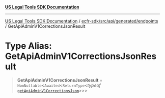[**US Legal Tools SDK Documentation**](../../../../../../README.md)

***

[US Legal Tools SDK Documentation](../../../../../../README.md) / [ecfr-sdk/src/api/generated/endpoints](../README.md) / GetApiAdminV1CorrectionsJsonResult

# Type Alias: GetApiAdminV1CorrectionsJsonResult

> **GetApiAdminV1CorrectionsJsonResult** = `NonNullable`\<`Awaited`\<`ReturnType`\<*typeof* [`getApiAdminV1CorrectionsJson`](../functions/getApiAdminV1CorrectionsJson.md)\>\>\>
